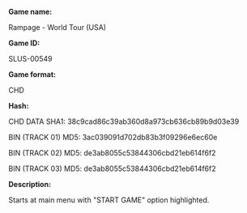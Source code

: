**Game name:**

Rampage - World Tour (USA)

**Game ID:**

SLUS-00549

**Game format:**

CHD

**Hash:**

CHD DATA SHA1: 38c9cad86c39ab360d8a973cb636cb89b9d03e39

BIN (TRACK 01) MD5: 3ac039091d702db83b3f09296e6ec60e

BIN (TRACK 02) MD5: de3ab8055c53844306cbd21eb614f6f2

BIN (TRACK 03) MD5: de3ab8055c53844306cbd21eb614f6f2

**Description:**

Starts at main menu with "START GAME" option highlighted.